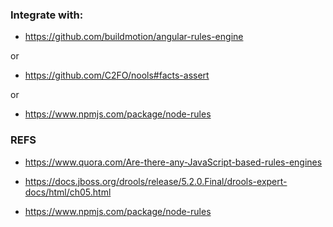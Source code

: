 ### Integrate with:

* https://github.com/buildmotion/angular-rules-engine


or 


* https://github.com/C2FO/nools#facts-assert


or


* https://www.npmjs.com/package/node-rules


### REFS


* https://www.quora.com/Are-there-any-JavaScript-based-rules-engines


* https://docs.jboss.org/drools/release/5.2.0.Final/drools-expert-docs/html/ch05.html


* https://www.npmjs.com/package/node-rules
